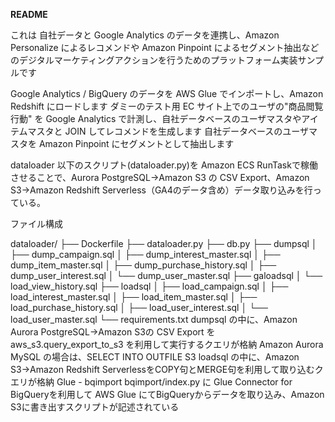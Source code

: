 **README**

これは 自社データと Google Analytics のデータを連携し、Amazon Personalize によるレコメンドや Amazon Pinpoint によるセグメント抽出などのデジタルマーケティングアクションを行うためのプラットフォーム実装サンプルです

Google Analytics / BigQuery のデータを AWS Glue でインポートし、Amazon Redshift にロードします
ダミーのテスト用 EC サイト上でのユーザの"商品閲覧行動" を Google Analytics で計測し、自社データベースのユーザマスタやアイテムマスタと JOIN してレコメンドを生成します
自社データベースのユーザマスタを Amazon Pinpoint にセグメントとして抽出します

dataloader
以下のスクリプト(dataloader.py)を Amazon ECS RunTaskで稼働させることで、Aurora PostgreSQL→Amazon S3 の CSV Export、Amazon S3→Amazon Redshift Serverless（GA4のデータ含め）データ取り込みを行っている。

ファイル構成

dataloader/
├── Dockerfile
├── dataloader.py
├── db.py
├── dumpsql
│   ├── dump_campaign.sql
│   ├── dump_interest_master.sql
│   ├── dump_item_master.sql
│   ├── dump_purchase_history.sql
│   ├── dump_user_interest.sql
│   └── dump_user_master.sql
├── galoadsql
│   └── load_view_history.sql
├── loadsql
│   ├── load_campaign.sql
│   ├── load_interest_master.sql
│   ├── load_item_master.sql
│   ├── load_purchase_history.sql
│   ├── load_user_interest.sql
│   └── load_user_master.sql
└── requirements.txt
dumpsql の中に、Amazon Aurora PostgreSQL→Amazon S3の CSV Export を aws_s3.query_export_to_s3 を利用して実行するクエリが格納
Amazon Aurora MySQL の場合は、SELECT INTO OUTFILE S3
loadsql の中に、Amazon S3→Amazon Redshift ServerlessをCOPY句とMERGE句を利用して取り込むクエリが格納
Glue - bqimport
bqimport/index.py に Glue Connector for BigQueryを利用して AWS Glue にてBigQueryからデータを取り込み、Amazon S3に書き出すスクリプトが記述されている
